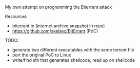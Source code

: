 My own attempt on programming the Biterrant attack

Resources:
  - biterrant.io (internet archive snapshot in repo)
  - https://github.com/skelsec/BitErrant (PoC)

TODO:
  - generate two different executables with the same torrent file
  - port the original PoC to Linux
  - write/find sth that generates shellcode, read up on shellcode
